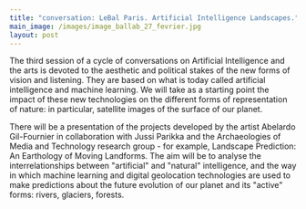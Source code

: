 ```yaml
---
title: "conversation: LeBal Paris. Artificial Intelligence Landscapes."
main_image: /images/image_ballab_27_fevrier.jpg
layout: post
---
```


The third session of a cycle of conversations on Artificial Intelligence and the arts is devoted to the aesthetic and political stakes of the new forms of vision and listening. They are based on what is today called artificial intelligence and machine learning. We will take as a starting point the impact of these new technologies on the different forms of representation of nature: in particular, satellite images of the surface of our planet.

There will be a presentation of the projects developed by the artist Abelardo Gil-Fournier in collaboration with Jussi Parikka and the Archaeologies of Media and Technology research group - for example, Landscape Prediction: An Earthology of Moving Landforms. The aim will be to analyse the interrelationships between "artificial" and "natural" intelligence, and the way in which machine learning and digital geolocation technologies are used to make predictions about the future evolution of our planet and its "active" forms: rivers, glaciers, forests.